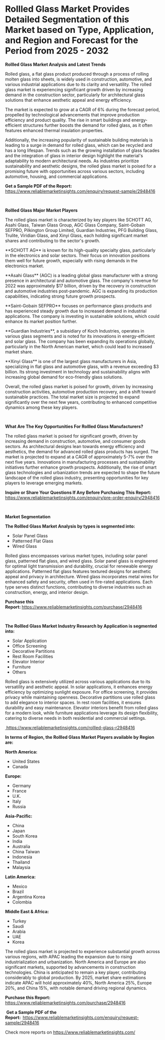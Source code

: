 <p><h1>Rollled Glass Market Provides Detailed Segmentation of this Market based on Type, Application, and Region and Forecast for the Period from 2025 - 2032</h1></p><p><strong>Rollled Glass Market Analysis and Latest Trends</strong></p>
<p><p>Rolled glass, a flat glass product produced through a process of rolling molten glass into sheets, is widely used in construction, automotive, and various industrial applications due to its clarity and versatility. The rolled glass market is experiencing significant growth driven by increasing demand in the construction sector, particularly for architectural glass solutions that enhance aesthetic appeal and energy efficiency.</p><p>The market is expected to grow at a CAGR of 6% during the forecast period, propelled by technological advancements that improve production efficiency and product quality. The rise in smart buildings and energy-efficient structures further boosts the demand for rolled glass, as it often features enhanced thermal insulation properties.</p><p>Additionally, the increasing popularity of sustainable building materials is leading to a surge in demand for rolled glass, which can be recycled and has a long lifespan. Trends such as the growing installation of glass facades and the integration of glass in interior design highlight the material's adaptability to modern architectural needs. As industries prioritize sustainability and aesthetic designs, the rolled glass market is poised for a promising future with opportunities across various sectors, including automotive, housing, and commercial applications.</p></p>
<p><strong>Get a Sample PDF of the Report:&nbsp;</strong> <a href="https://www.reliablemarketinsights.com/enquiry/request-sample/2948416?utm_campaign=2532&utm_medium=2&utm_source=Github&utm_content=ia&utm_term=12032025&utm_id=rollled-glass">https://www.reliablemarketinsights.com/enquiry/request-sample/2948416</a></p>
<p>&nbsp;</p>
<p><strong>Rollled Glass Major Market Players</strong></p>
<p><p>The rolled glass market is characterized by key players like SCHOTT AG, Asahi Glass, Taiwan Glass Group, AGC Glass Company, Saint-Gobain SEFPRO, Pilkington Group Limited, Guardian Industries, PFG Building Glass, Trulite, Viridian Glass, and Xinyi Glass, each holding significant market shares and contributing to the sector's growth.</p><p>**SCHOTT AG** is known for its high-quality specialty glass, particularly in the electronics and solar sectors. Their focus on innovation positions them well for future growth, especially with rising demands in the electronics market.</p><p>**Asahi Glass** (AGC) is a leading global glass manufacturer with a strong presence in architectural and automotive glass. The company's revenue for 2022 was approximately $17 billion, driven by the recovery in construction and automotive industries post-pandemic. AGC is expanding its production capabilities, indicating strong future growth prospects.</p><p>**Saint-Gobain SEFPRO** focuses on performance glass products and has experienced steady growth due to increased demand in industrial applications. The company is investing in sustainable solutions, which could enhance its market position further.</p><p>**Guardian Industries**, a subsidiary of Koch Industries, operates in various glass segments and is noted for its innovations in energy-efficient and solar glass. The company has been expanding its operations globally, particularly in the North American market, which could lead to increased market share.</p><p>**Xinyi Glass** is one of the largest glass manufacturers in Asia, specializing in flat glass and automotive glass, with a revenue exceeding $3 billion. Its strong investment in technology and sustainability aligns with increasing global demand for eco-friendly glass solutions.</p><p>Overall, the rolled glass market is poised for growth, driven by increasing construction activities, automotive production recovery, and a shift toward sustainable practices. The total market size is projected to expand significantly over the next few years, contributing to enhanced competitive dynamics among these key players.</p></p>
<p>&nbsp;</p>
<p><strong>What Are The Key Opportunities For Rollled Glass Manufacturers?</strong></p>
<p><p>The rolled glass market is poised for significant growth, driven by increasing demand in construction, automotive, and consumer goods sectors. As architectural designs lean towards energy efficiency and aesthetics, the demand for advanced rolled glass products has surged. The market is projected to expand at a CAGR of approximately 5-7% over the next five years. Innovations in manufacturing processes and sustainability initiatives further enhance growth prospects. Additionally, the rise of smart glass technologies and urbanization trends are expected to shape the future landscape of the rolled glass industry, presenting opportunities for key players to leverage emerging markets.</p></p>
<p><strong>Inquire or Share Your Questions If Any Before Purchasing This Report:</strong> <a href="https://www.reliablemarketinsights.com/enquiry/pre-order-enquiry/2948416?utm_campaign=2532&utm_medium=2&utm_source=Github&utm_content=ia&utm_term=12032025&utm_id=rollled-glass">https://www.reliablemarketinsights.com/enquiry/pre-order-enquiry/2948416</a></p>
<p>&nbsp;</p>
<p><strong>Market Segmentation</strong></p>
<p><strong>The Rollled Glass Market Analysis by types is segmented into:</strong></p>
<p><ul><li>Solar Panel Glass</li><li>Patterned Flat Glass</li><li>Wired Glass</li></ul></p>
<p><p>Rolled glass encompasses various market types, including solar panel glass, patterned flat glass, and wired glass. Solar panel glass is engineered for optimal light transmission and durability, crucial for renewable energy applications. Patterned flat glass features textured designs for aesthetic appeal and privacy in architecture. Wired glass incorporates metal wires for enhanced safety and security, often used in fire-rated applications. Each type serves distinct functions, contributing to diverse industries such as construction, energy, and interior design.</p></p>
<p><strong>Purchase this Report:&nbsp;</strong><a href="https://www.reliablemarketinsights.com/purchase/2948416?utm_campaign=2532&utm_medium=2&utm_source=Github&utm_content=ia&utm_term=12032025&utm_id=rollled-glass">https://www.reliablemarketinsights.com/purchase/2948416</a></p>
<p>&nbsp;</p>
<p><strong>The Rollled Glass Market Industry Research by Application is segmented into:</strong></p>
<p><ul><li>Solar Application</li><li>Office Screening</li><li>Decorative Partitions</li><li>Rest Room Facilities</li><li>Elevator Interior</li><li>Furniture</li><li>Others</li></ul></p>
<p><p>Rolled glass is extensively utilized across various applications due to its versatility and aesthetic appeal. In solar applications, it enhances energy efficiency by optimizing sunlight exposure. For office screening, it provides privacy while maintaining openness. Decorative partitions use rolled glass to add elegance to interior spaces. In rest room facilities, it ensures durability and easy maintenance. Elevator interiors benefit from rolled glass for a modern look, while furniture applications leverage its design flexibility, catering to diverse needs in both residential and commercial settings.</p></p>
<p><a href="https://www.reliablemarketinsights.com/rollled-glass-r2948416?utm_campaign=2532&utm_medium=2&utm_source=Github&utm_content=ia&utm_term=12032025&utm_id=rollled-glass">&nbsp;https://www.reliablemarketinsights.com/rollled-glass-r2948416</a></p>
<p><strong>In terms of Region, the Rollled Glass Market Players available by Region are:</strong></p>
<p>
    <p> <strong> North America: </strong>
        <ul>
            <li>United States</li>
            <li>Canada</li>
        </ul>
        </p> 
    <p> <strong> Europe: </strong>
        <ul>
            <li>Germany</li>
            <li>France</li>
            <li>U.K.</li>
            <li>Italy</li>
            <li>Russia</li>
        </ul>
        </p> 
    <p> <strong> Asia-Pacific: </strong>
        <ul>
            <li>China</li>
            <li>Japan</li>
            <li>South Korea</li>
            <li>India</li>
            <li>Australia</li>
            <li>China Taiwan</li>
            <li>Indonesia</li>
            <li>Thailand</li>
            <li>Malaysia</li>
        </ul>
        </p> 
    <p> <strong> Latin America: </strong>
        <ul>
            <li>Mexico</li>
            <li>Brazil</li>
            <li>Argentina Korea</li>
            <li>Colombia</li>
        </ul>
        </p> 
    <p> <strong> Middle East & Africa: </strong>
        <ul>
            <li>Turkey</li>
            <li>Saudi</li>
            <li>Arabia</li>
            <li>UAE</li>
            <li>Korea</li>
        </ul>
    </p>
    </p>
<p><p>The rolled glass market is projected to experience substantial growth across various regions, with APAC leading the expansion due to rising industrialization and urbanization. North America and Europe are also significant markets, supported by advancements in construction technologies. China is anticipated to remain a key player, contributing considerably to global production. By 2025, market share estimations indicate APAC will hold approximately 40%, North America 25%, Europe 20%, and China 15%, with notable demand driving regional dynamics.</p></p>
<p><strong>Purchase this Report: </strong><a href="https://www.reliablemarketinsights.com/purchase/2948416?utm_campaign=2532&utm_medium=2&utm_source=Github&utm_content=ia&utm_term=12032025&utm_id=rollled-glass">https://www.reliablemarketinsights.com/purchase/2948416</a></p>
<p>&nbsp;<strong>Get a Sample PDF of the Report:&nbsp;&nbsp;</strong><a href="https://www.reliablemarketinsights.com/enquiry/request-sample/2948416?utm_campaign=2532&utm_medium=2&utm_source=Github&utm_content=ia&utm_term=12032025&utm_id=rollled-glass">https://www.reliablemarketinsights.com/enquiry/request-sample/2948416</a></p>
<p><strong></strong></p>
<p>Check more reports on <a href="https://www.reliablemarketinsights.com/?utm_campaign=2532&utm_medium=2&utm_source=Github&utm_content=ia&utm_term=12032025&utm_id=rollled-glass">https://www.reliablemarketinsights.com/</a></p>